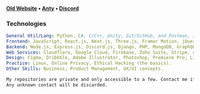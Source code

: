 <h4><a href="https://aspect.cx">Old Website</a> • <a href="https://anty.aspect.cx">Anty</a> • <a href="https://discord.gg/ZnFRgD6nKp">Discord</a></h4>

### Technologies
 
 ```yaml
General Util/Lang: Python, C#, C/C++, Unity, Git/GitHub, and Postman, Insomnia.
Frontend: JavaScript, React.js, Next.js, Three.js, Framer Motion, jQuery, HTML, CSS, TailwindCSS, SASS, Bootstrap, and MUI.
Backend: Node.js, Express.js, Discord.js, Django, PHP, MongoDB, GraphQL, mySQL.
Web Services: Cloudflare, Google Cloud, Firebase, Zoho Suite, Stripe, and Paypal.
Design: Figma, Dribbble, Adobe Illustrator, Photoshop, Premiere Pro, Lightroom and After Effects.
Practice: Linux, Online Privacy, Ethical Hacking (the basics).
Other Skills: Business, Product Management, UX/UI concepts.
 
 ```

```diff
My repositories are private and only accessible to a few. Contact me if you wish to access a specific repository.
Any unknown contact will be discarded.
```
